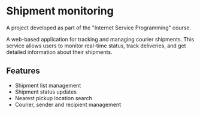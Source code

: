 # Shipment monitoring

A project developed as part of the "Internet Service Programming" course.

A web-based application for tracking and managing courier shipments. This service allows users to monitor real-time status, track deliveries, and get detailed information about their shipments.
## Features
- Shipment list management
- Shipment status updates
- Nearest pickup location search
- Courier, sender and recipient management

